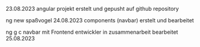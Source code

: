 23.08.2023 angular projekt erstelt und gepusht auf github repository

ng new spaßvogel 24.08.2023 components (navbar) erstelt und bearbeitet

 ng g c navbar mit Frontend entwickler in zusammenarbeit bearbeitet 25.08.2023